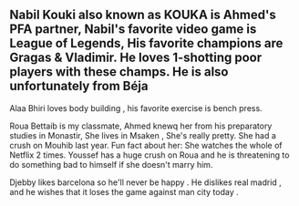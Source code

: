 Nabil Kouki also known as KOUKA is Ahmed's PFA partner, 
Nabil's favorite video game is League of Legends, His favorite champions are Gragas & Vladimir. 
He loves 1-shotting poor players with these champs.
He is also unfortunately from Béja 
--

Alaa Bhiri loves body building , his favorite exercise is bench press.

Roua Bettaib is my classmate, Ahmed knewq her from his preparatory studies in Monastir, She lives in Msaken , She's really pretty. She had a crush on Mouhib last year.
Fun fact about her: She watches the whole of Netflix 2 times. Youssef has a huge crush on Roua and he is threatening to do something bad to himself if she doesn't marry him.

Djebby likes barcelona so he'll never be happy .
He dislikes real madrid , and he wishes that it loses the game against man city today .